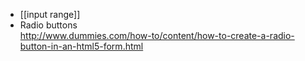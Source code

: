 * [[input range]]
* Radio buttons    
http://www.dummies.com/how-to/content/how-to-create-a-radio-button-in-an-html5-form.html
